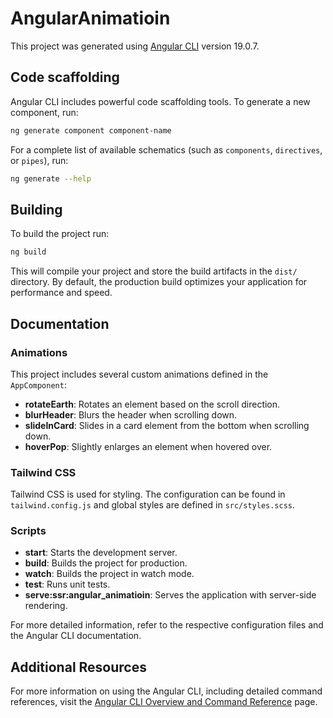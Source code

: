 # AngularAnimatioin

This project was generated using [Angular CLI](https://github.com/angular/angular-cli) version 19.0.7.

## Code scaffolding

Angular CLI includes powerful code scaffolding tools. To generate a new component, run:

```bash
ng generate component component-name
```

For a complete list of available schematics (such as `components`, `directives`, or `pipes`), run:

```bash
ng generate --help
```

## Building

To build the project run:

```bash
ng build
```

This will compile your project and store the build artifacts in the `dist/` directory. By default, the production build optimizes your application for performance and speed.

## Documentation

### Animations

This project includes several custom animations defined in the `AppComponent`:

- **rotateEarth**: Rotates an element based on the scroll direction.
- **blurHeader**: Blurs the header when scrolling down.
- **slideInCard**: Slides in a card element from the bottom when scrolling down.
- **hoverPop**: Slightly enlarges an element when hovered over.

### Tailwind CSS

Tailwind CSS is used for styling. The configuration can be found in `tailwind.config.js` and global styles are defined in `src/styles.scss`.

### Scripts

- **start**: Starts the development server.
- **build**: Builds the project for production.
- **watch**: Builds the project in watch mode.
- **test**: Runs unit tests.
- **serve:ssr:angular_animatioin**: Serves the application with server-side rendering.

For more detailed information, refer to the respective configuration files and the Angular CLI documentation.

## Additional Resources

For more information on using the Angular CLI, including detailed command references, visit the [Angular CLI Overview and Command Reference](https://angular.dev/tools/cli) page.
